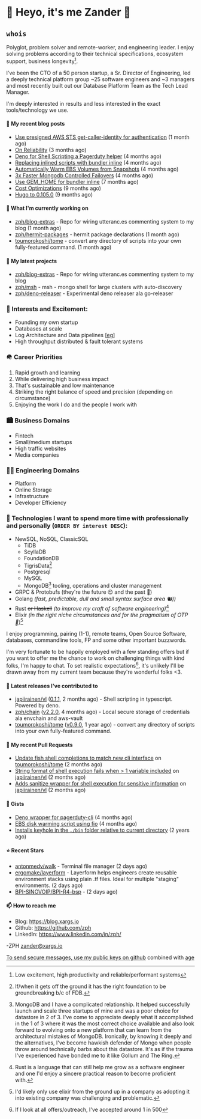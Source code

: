 # 👋 Heyo, it's me Zander 👋

## `whois`
Polyglot, problem solver and remote-worker, and engineering leader.  I enjoy solving problems according to their technical specifications, ecosystem support, business longevity[^1].

I've been the CTO of a 50 person startup, a Sr. Director of Engineering, led a deeply technical
platform group ~25 software engineers and ~3 managers and most recently built out our
Database Platform Team as the Tech Lead Manager.

I'm deeply interested in results and less interested in the exact tools/technology we use.

#### 📜 My recent blog posts

- [Use presigned AWS STS get-caller-identity for authentication](https://blog.xargs.io/post/2023-07-01-use-presigned-aws-sts-get-caller-identity-for-authentication/) (1 month ago)
- [On Reliability](https://blog.xargs.io/post/2023-05-10-on-reliability/) (3 months ago)
- [Deno for Shell Scripting a Pagerduty helper](https://blog.xargs.io/post/2023-04-12-deno-for-shell-scripting-a-pagerduty-helper/) (4 months ago)
- [Replacing inlined scripts with bundler inline](https://blog.xargs.io/post/2023-04-07-replacing-inlined-scripts-with-bundler-inline/) (4 months ago)
- [Automatically Warm EBS Volumes from Snapshots](https://blog.xargs.io/post/2023-04-06-automatically-warm-ebs-volumes-from-snapshots/) (4 months ago)
- [3x Faster Mongodb Controlled Failovers](https://blog.xargs.io/post/2023-04-06-3x-faster-mongod-controlled-failovers/) (4 months ago)
- [Use GEM_HOME for bundler inline](https://blog.xargs.io/post/2023-01-28-use-gem-home-for-bundler-inline/) (7 months ago)
- [Cost Optimizations](https://blog.xargs.io/post/2022-11-22-cost-optimizations/) (9 months ago)
- [Hugo to 0.105.0](https://blog.xargs.io/post/2022-11-05-try-out-mermaid/) (9 months ago)

#### 👷 What I'm currently working on

- [zph/blog-extras](https://github.com/zph/blog-extras) - Repo for wiring utteranc.es commenting system to my blog (1 month ago)
- [zph/hermit-packages](https://github.com/zph/hermit-packages) - hermit package declarations (1 month ago)
- [toumorokoshi/tome](https://github.com/toumorokoshi/tome) - convert any directory of scripts into your own fully-featured command. (1 month ago)

#### 🌱 My latest projects

- [zph/blog-extras](https://github.com/zph/blog-extras) - Repo for wiring utteranc.es commenting system to my blog
- [zph/msh](https://github.com/zph/msh) - msh - mongo shell for large clusters with auto-discovery
- [zph/deno-releaser](https://github.com/zph/deno-releaser) - Experimental deno releaser ala go-releaser

### 📖 Interests and Excitement:
* Founding my own startup
* Databases at scale
* Log Architecture and Data pipelines [[eg](https://engineering.linkedin.com/distributed-systems/log-what-every-software-engineer-should-know-about-real-time-datas-unifying)]
* High throughput distributed & fault tolerant systems

### 🪖 Career Priorities
1. Rapid growth and learning
2. While delivering high business impact
3. That's sustainable and low maintenance
4. Striking the right balance of speed and precision (depending on circumstance)
5. Enjoying the work I do and the people I work with

### 🏙 Business Domains
* Fintech
* Small/medium startups
* High traffic websites
* Media companies

### 👨‍💻 Engineering Domains
* Platform
* Online Storage
* Infrastructure
* Developer Efficiency

### 🏫 Technologies I want to spend more time with professionally and personally (`ORDER BY interest DESC`):

* NewSQL, NoSQL, ClassicSQL
	* TiDB
	* ScyllaDB
	* FoundationDB
	* TigrisData[^tigris]
	* Postgresql
	* MySQL
  * MongoDB[^love-hate] tooling, operations and cluster management
* GRPC & Protobufs (they're the future 😍 and the past 🤔)
* Golang *(fast, predictable, dull and small syntax surface area 🐿️))*
* Rust ~~or Haskell~~ *(to improve my craft of software engineering)*[^rust]
* Elixir *(in the right niche circumstances and for the pragmatism of  OTP 🔮)*[^elixir]

I enjoy programming, pairing (1-1), remote teams, Open Source Software, databases, commandline tools, FP and some other important buzzwords.

I'm very fortunate to be happily employed with a few standing offers but if you want to offer me the chance to work on challenging things with kind folks, I'm happy to chat. To set realistic expectations[^hiring-odds], it's unlikely I'll be drawn away from my current team because they're wonderful folks &lt;3.

#### 🔭 Latest releases I've contributed to

- [japiirainen/vl](https://github.com/japiirainen/vl) ([0.1.1](https://github.com/japiirainen/vl/releases/tag/0.1.1), 2 months ago) - Shell scripting in typescript. Powered by deno.
- [zph/chain](https://github.com/zph/chain) ([v2.2.0](https://github.com/zph/chain/releases/tag/v2.2.0), 4 months ago) - Local secure storage of credentials ala envchain and aws-vault
- [toumorokoshi/tome](https://github.com/toumorokoshi/tome) ([v0.9.0](https://github.com/toumorokoshi/tome/releases/tag/v0.9.0), 1 year ago) - convert any directory of scripts into your own fully-featured command.

#### 🔨 My recent Pull Requests

- [Update fish shell completions to match new cli interface](https://github.com/toumorokoshi/tome/pull/42) on [toumorokoshi/tome](https://github.com/toumorokoshi/tome) (2 months ago)
- [String format of shell execution fails when &gt; 1 variable included](https://github.com/japiirainen/vl/pull/3) on [japiirainen/vl](https://github.com/japiirainen/vl) (2 months ago)
- [Adds sanitize wrapper for shell execution for sensitive information](https://github.com/japiirainen/vl/pull/2) on [japiirainen/vl](https://github.com/japiirainen/vl) (2 months ago)

#### 📓 Gists

- [Deno wrapper for pagerduty-cli](https://gist.github.com/790e9259a9afa4ab7741a493994d8fa8) (4 months ago)
- [EBS disk warming script using fio](https://gist.github.com/5935caeeebc001e2af38f087da19d5af) (4 months ago)
- [Installs keyhole in the `./bin` folder relative to current directory](https://gist.github.com/717f627c2a914ebf28c9a58a23883879) (2 years ago)

#### ⭐ Recent Stars

- [antonmedv/walk](https://github.com/antonmedv/walk) - Terminal file manager (2 days ago)
- [ergomake/layerform](https://github.com/ergomake/layerform) - Layerform helps engineers create reusable environment stacks using plain .tf files. Ideal for multiple &#34;staging&#34; environments. (2 days ago)
- [BPI-SINOVOIP/BPI-R4-bsp](https://github.com/BPI-SINOVOIP/BPI-R4-bsp) -  (2 days ago)

#### 📫 How to reach me

- Blog: https://blog.xargs.io
- Github: https://github.com/zph
- LinkedIn: https://www.linkedin.com/in/zph/

-ZPH [zander@xargs.io](mailto:zander@xargs.io)

[To send secure messages, use my public keys on github](https://github.com/zph.keys) combined with [age](https://github.com/FiloSottile/age)

[^1]: Low excitement, high productivity and reliable/performant systems
[^confs]: I've stopped attending conferences due to competing life responsibilities and the talks ceasing to introduce as much novel and challenging content for me
[^hiring-odds]: If I look at all offers/outreach, I've accepted around 1 in 500
[^clojure]: It remains a niche language that I really enjoyed as a practitioner but I'd be reluctant to found a company on it
[^elixir]: I'd likely only use elixir from the ground up in a company as adopting it into existing company was challenging and problematic.
[^rust]: Rust is a language that can still help me grow as a software engineer and one I'd enjoy a sincere practical reason to become proficient with.
[^mongodb]: Hundreds of TB cluster on EC2 for v3.x with strict reliability requirements and having to solve hard scaling problems including working around architectural limitations of the db itself by dropping down to reading the db code.
[^tigris]: If/when it gets off the ground it has the right foundation to be groundbreaking b/c of FDB.
[^love-hate]: MongoDB and I have a complicated relationship. It helped successfully launch and scale three startups of mine and was a poor choice for datastore in 2 of 3. I've come to appreciate deeply what it accomplished in the 1 of 3 where it was the most correct choice available and also look forward to evolving onto a new platform that can learn from the architectural mistakes of MongoDB. Ironically, by knowing it deeply and the alternatives, I've become hawkish defender of Mongo when people throw around technically barbs about this datastore. It's as if the trauma I've experienced have bonded me to it like Gollum and The Ring.



